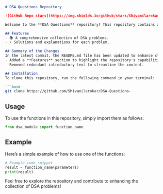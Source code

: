 ```markdown
# DSA Questions Repository

![GitHub Repo stars](https://img.shields.io/github/stars/Shivanilarokar/DSA-Questions-) ![GitHub forks](https://img.shields.io/github/forks/Shivanilarokar/DSA-Questions-) ![GitHub issues](https://img.shields.io/github/issues/Shivanilarokar/DSA-Questions-)

Welcome to the **DSA Questions** repository! This repository contains a collection of Data Structures and Algorithms (DSA) problems designed to help you enhance your coding skills.

## Features
- 📚 A comprehensive collection of DSA problems.
- ⚡ Solutions and explanations for each problem.

## Summary of the Changes
In the latest commit, the README.md file has been updated to enhance clarity and structure. Key changes include:
- Added a **Features** section to highlight the repository's capabilities.
- Removed redundant introductory text to streamline the content.

## Installation
To clone this repository, run the following command in your terminal:

```bash
git clone https://github.com/Shivanilarokar/DSA-Questions-
```

## Usage
To use the functions in this repository, simply import them as follows:

```python
from dsa_module import function_name
```

## Example
Here’s a simple example of how to use one of the functions:

```python
# Example code snippet
result = function_name(parameters)
print(result)
```

Feel free to explore the repository and contribute to enhancing the collection of DSA problems!
```
